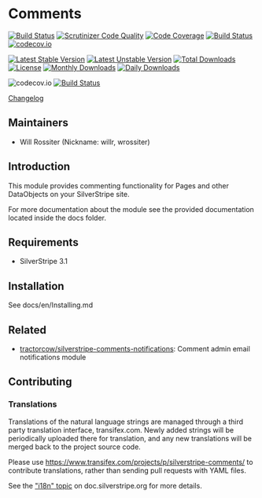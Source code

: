 # Comments
[![Build Status](https://travis-ci.org/gordonbanderson/silverstripe-comments.svg?branch=testing)](https://travis-ci.org/gordonbanderson/silverstripe-comments)
[![Scrutinizer Code Quality](https://scrutinizer-ci.com/g/gordonbanderson/silverstripe-comments/badges/quality-score.png?b=testing)](https://scrutinizer-ci.com/g/gordonbanderson/silverstripe-comments/?branch=testing)
[![Code Coverage](https://scrutinizer-ci.com/g/gordonbanderson/silverstripe-comments/badges/coverage.png?b=testing)](https://scrutinizer-ci.com/g/gordonbanderson/silverstripe-comments/?branch=testing)
[![Build Status](https://scrutinizer-ci.com/g/gordonbanderson/silverstripe-comments/badges/build.png?b=testing)](https://scrutinizer-ci.com/g/gordonbanderson/silverstripe-comments/build-status/testing)
[![codecov.io](https://codecov.io/github/gordonbanderson/silverstripe-comments/coverage.svg?branch=testing)](https://codecov.io/github/gordonbanderson/silverstripe-comments?branch=testing)


[![Latest Stable Version](https://poser.pugx.org/silverstripe/comments/version)](https://packagist.org/packages/silverstripe/comments)
[![Latest Unstable Version](https://poser.pugx.org/silverstripe/comments/v/unstable)](//packagist.org/packages/silverstripe/comments)
[![Total Downloads](https://poser.pugx.org/silverstripe/comments/downloads)](https://packagist.org/packages/silverstripe/comments)
[![License](https://poser.pugx.org/silverstripe/comments/license)](https://packagist.org/packages/silverstripe/comments)
[![Monthly Downloads](https://poser.pugx.org/silverstripe/comments/d/monthly)](https://packagist.org/packages/silverstripe/comments)
[![Daily Downloads](https://poser.pugx.org/silverstripe/comments/d/daily)](https://packagist.org/packages/silverstripe/comments)


![codecov.io](https://codecov.io/github/gordonbanderson/silverstripe-comments/branch.svg?branch=testing)
[![Build Status](https://secure.travis-ci.org/silverstripe/silverstripe-comments.png?branch=master)](http://travis-ci.org/silverstripe/silverstripe-comments)

[Changelog](CHANGELOG.md)

## Maintainers

 * Will Rossiter (Nickname: willr, wrossiter)
  <will at silverstripe dot com>

## Introduction

This module provides commenting functionality for Pages and other DataObjects
on your SilverStripe site.

For more documentation about the module see the provided documentation located
inside the docs folder.

## Requirements

 * SilverStripe 3.1

## Installation

See docs/en/Installing.md

## Related

 * [tractorcow/silverstripe-comments-notifications](https://github.com/tractorcow/silverstripe-comments-notifications): Comment admin email notifications module

## Contributing

### Translations

Translations of the natural language strings are managed through a
third party translation interface, transifex.com.
Newly added strings will be periodically uploaded there for translation,
and any new translations will be merged back to the project source code.

Please use https://www.transifex.com/projects/p/silverstripe-comments/ to contribute translations,
rather than sending pull requests with YAML files.

See the ["i18n" topic](http://doc.silverstripe.org/framework/en/trunk/topics/i18n) on doc.silverstripe.org for more details.
